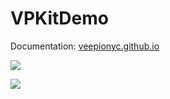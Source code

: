 # VPKitDemo

Documentation: [veepionyc.github.io](veepionyc.github.io)  

![](https://veepionyc.github.io/assets/img/consume.jpg)

![](https://veepionyc.github.io/assets/img/create.jpg)
